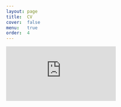 ```yaml
---
layout: page
title:  CV
cover:  false
menu:   true
order:  4
---
```



<embed src="https://eslamali86.github.io/pdfs/resume.pdf?#zoom=100&scrollbar=1&toolbar=1&navpanes=1" type="application/pdf" />

<div id="pdf">
    <object id="pdf_content" width="100%" height="100%" type="application/pdf" trusted="yes" application="yes" title="Assembly" data="pdfs/resume.pdf?#zoom=100&scrollbar=1&toolbar=1&navpanes=1">
    <!-- <embed src="Assembly.pdf" width="100%" height="100%" type="application/x-pdf" trusted="yes" application="yes" title="Assembly">
    </embed> -->
    </object>
</div

